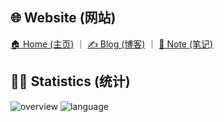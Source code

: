 ## 🌐 Website (网站)

[🏠 Home (主页)](https://fzf404.art/) ｜ [✍️ Blog (博客)](https://blog.fzf404.art/) ｜ [📓 Note (笔记)](https://note.fzf404.art/)

## 👨‍💻 Statistics (统计)

![overview](https://cdn.fzf404.art/gh/stats@output/generated/overview.svg)
![language](https://cdn.fzf404.art/gh/stats@output/generated/languages.svg)
